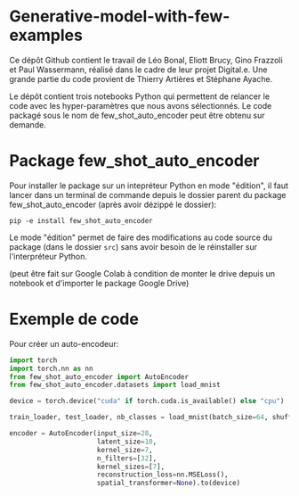 # Generative-model-with-few-examples

Ce dépôt Github contient le travail de Léo Bonal, Eliott Brucy, Gino Frazzoli et Paul Wassermann, réalisé dans le cadre de leur projet Digital.e. 
Une grande partie du code provient de Thierry Artières et Stéphane Ayache.

Le dépôt contient trois notebooks Python qui permettent de relancer le code avec les hyper-paramètres que nous avons sélectionnés. Le code packagé sous le nom de 
few_shot_auto_encoder peut être obtenu sur demande. 

# Package few_shot_auto_encoder

Pour installer le package sur un intepréteur Python en mode "édition", il faut lancer dans un terminal de commande depuis 
le dossier parent du package few_shot_auto_encoder (après avoir dézippé le dossier):

`pip -e install few_shot_auto_encoder`

Le mode "édition" permet de faire des modifications au code source du package (dans le dossier `src`) sans avoir besoin de le réinstaller sur l'interpréteur Python.

(peut être fait sur Google Colab à condition de monter le drive depuis un notebook et d'importer le package Google Drive)

# Exemple de code

Pour créer un auto-encodeur:

```python
import torch
import torch.nn as nn
from few_shot_auto_encoder import AutoEncoder
from few_shot_auto_encoder.datasets import load_mnist

device = torch.device("cuda" if torch.cuda.is_available() else "cpu")

train_loader, test_loader, nb_classes = load_mnist(batch_size=64, shuffle=True, num_workers=2)

encoder = AutoEncoder(input_size=28,
                      latent_size=10, 
                      kernel_size=7, 
                      n_filters=[32], 
                      kernel_sizes=[7],
                      reconstruction_loss=nn.MSELoss(),
                      spatial_transformer=None).to(device)
```
